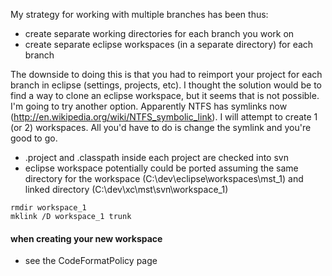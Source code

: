 My strategy for working with multiple branches has been thus:

  * create separate working directories for each branch you work on
  * create separate eclipse workspaces (in a separate directory) for each branch

The downside to doing this is that you had to reimport your project for each branch in eclipse (settings, projects, etc).  I thought the solution would be to find a way to clone an eclipse workspace, but it seems that is not possible.  I'm going to try another option.  Apparently NTFS has symlinks now (http://en.wikipedia.org/wiki/NTFS_symbolic_link).  I will attempt to create 1 (or 2) workspaces.  All you'd have to do is change the symlink and you're good to go.

  * .project and .classpath inside each project are checked into svn
  * eclipse workspace potentially could be ported assuming the same directory for the workspace (C:\dev\eclipse\workspaces\mst\_1) and linked directory (C:\dev\xc\mst\svn\workspace\_1)
```
rmdir workspace_1
mklink /D workspace_1 trunk
```

#### when creating your new workspace ####
  * see the CodeFormatPolicy page